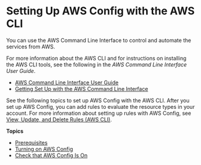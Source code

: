# Setting Up AWS Config with the AWS CLI<a name="gs-cli"></a>

You can use the AWS Command Line Interface to control and automate the services from AWS\. 

For more information about the AWS CLI and for instructions on installing the AWS CLI tools, see the following in the *AWS Command Line Interface User Guide*\.
+ [AWS Command Line Interface User Guide](https://docs.aws.amazon.com/cli/latest/userguide/)
+ [Getting Set Up with the AWS Command Line Interface](https://docs.aws.amazon.com/cli/latest/userguide/cli-chap-getting-set-up.html) 

See the following topics to set up AWS Config with the AWS CLI\. After you set up AWS Config, you can add rules to evaluate the resource types in your account\. For more information about setting up rules with AWS Config, see [View, Update, and Delete Rules \(AWS CLI\)](evaluate-config_manage-rules.md#managing-aws-config-rules-with-the-CLI)\.

**Topics**
+ [Prerequisites](gs-cli-prereq.md)
+ [Turning on AWS Config](gs-cli-subscribe.md)
+ [Check that AWS Config Is On](gs-cli-verify-subscribe.md)